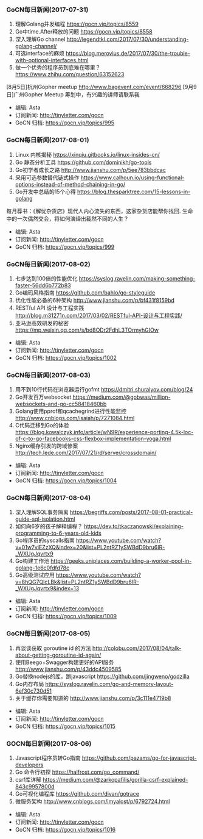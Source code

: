 ### GoCN每日新闻(2017-07-31)

1. 理解Golang并发编程 https://gocn.vip/topics/8559
2. Go中time.After释放的问题 https://gocn.vip/topics/8558
3. 深入理解Go channel http://legendtkl.com/2017/07/30/understanding-golang-channel/
4. 可选interface的麻烦 https://blog.merovius.de/2017/07/30/the-trouble-with-optional-interfaces.html
5. 做一个优秀的程序员到底难在哪里？ https://www.zhihu.com/question/63152623

[8月5日]杭州Gopher meetup http://www.bagevent.com/event/668296
[9月9日]广州Gopher Meetup 筹划中，有兴趣的讲师请联系我

* 编辑: Asta
* 订阅新闻: http://tinyletter.com/gocn
* GoCN 归档: https://gocn.vip/topics/995

### GoCN每日新闻(2017-08-01)

1. Linux 内核揭秘 https://xinqiu.gitbooks.io/linux-insides-cn/
2. Go 静态分析工具 https://github.com/dominikh/go-tools
3. Go初学者成长之路 http://www.jianshu.com/p/5ee783bbdcac
4. 采用可选参数替代链式操作 https://www.calhoun.io/using-functional-options-instead-of-method-chaining-in-go/
5. Go开发中总结的15个心得 https://blog.thesparktree.com/15-lessons-in-golang

每月荐书：《解忧杂货店》现代人内心流失的东西，这家杂货店能帮你找回. 生命中的一次偶然交会，将如何演绎出截然不同的人生？

* 编辑: Asta
* 订阅新闻: http://tinyletter.com/gocn
* GoCN 归档: https://gocn.vip/topics/999

### GoCN每日新闻(2017-08-02)

1. 七步达到100倍的性能优化 https://syslog.ravelin.com/making-something-faster-56dd6b772b83
2. Go编码风格指南 https://github.com/bahlo/go-styleguide
3. 优化性能必备的6种架构 http://www.jianshu.com/p/bf431f8159bd
4. RESTful API 设计与工程实践 http://blog.m31271n.com/2017/03/02/RESTful-API-设计与工程实践/
5. 亚马逊高效研发的秘密 https://mp.weixin.qq.com/s/bd8ODr2FdhL3TOrmyhGIOw

* 编辑: Asta
* 订阅新闻: http://tinyletter.com/gocn
* GoCN 归档: https://gocn.vip/topics/1002

### GoCN每日新闻(2017-08-03)

1. 用不到10行代码在浏览器运行gofmt https://dmitri.shuralyov.com/blog/24
2. Go开发百万websocket https://medium.com/@gobwas/million-websockets-and-go-cc58418460bb
3. Golang使用pprof和qcachegrind进行性能监控 http://www.cnblogs.com/isaiah/p/7271084.html
4. C代码迁移到Go的体验 https://blog.kowalczyk.info/article/wN9R/experience-porting-4.5k-loc-of-c-to-go-facebooks-css-flexbox-implementation-yoga.html
5. Nginx缓存引发的跨域惨案 http://tech.lede.com/2017/07/21/rd/server/crossdomain/

* 编辑: Asta
* 订阅新闻: http://tinyletter.com/gocn
* GoCN 归档: https://gocn.vip/topics/1004

### GoCN每日新闻(2017-08-04)

1. 深入理解SQL事务隔离 https://begriffs.com/posts/2017-08-01-practical-guide-sql-isolation.html
2. 如何向6岁的孩子解释编程？ https://dev.to/tkaczanowski/explaining-programming-to-6-years-old-kids
3. Go程序员的syscalls指南 https://www.youtube.com/watch?v=01w7viEZzXQ&index=20&list=PL2ntRZ1ySWBdD9bru6IR-_WXUgJqvrtx9
4. Go构建工作池 https://geeks.uniplaces.com/building-a-worker-pool-in-golang-1e6c0fdfd78c
5. Go高级测试应用 https://www.youtube.com/watch?v=8hQG7QlcLBk&list=PL2ntRZ1ySWBdD9bru6IR-_WXUgJqvrtx9&index=13

* 编辑: Asta
* 订阅新闻: http://tinyletter.com/gocn
* GoCN 归档: https://gocn.vip/topics/1009

### GoCN每日新闻(2017-08-05)

1. 再谈谈获取 goroutine id 的方法 http://colobu.com/2017/08/04/talk-about-getting-goroutine-id-again/
2. 使用Beego+Swagger构建更好的API服务 http://www.jianshu.com/p/43ddc4509585
3. Go替换nodejs的库，跑javascript https://github.com/jingweno/godzilla
4. Go内存布局 https://syslog.ravelin.com/go-and-memory-layout-6ef30c730d51
5. 关于缓存你需要知道的 http://www.jianshu.com/p/3c111e4719b8

* 编辑: Asta
* 订阅新闻: http://tinyletter.com/gocn
* GoCN 归档: https://gocn.vip/topics/1015

### GOCN每日新闻(2017-08-06)

1. Javascript程序员转Go指南 https://github.com/pazams/go-for-javascript-developers
2. Go 命令行初探 https://halfrost.com/go_command/
3. csrf库详解 https://medium.com/@zarkopafilis/gorilla-csrf-explained-843c9957800d
4. Go可视化编程库 https://github.com/divan/gotrace
5. 微服务架构 http://www.cnblogs.com/imyalost/p/6792724.html

* 编辑: Asta
* 订阅新闻: http://tinyletter.com/gocn
* GoCN 归档: https://gocn.vip/topics/1016